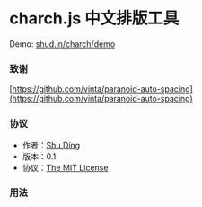 charch.js 中文排版工具
======
Demo: [shud.in/charch/demo](shud.in/charch/demo)

### 致谢
[https://github.com/vinta/paranoid-auto-spacing](https://github.com/vinta/paranoid-auto-spacing)

### 协议

- 作者：[Shu Ding](github.com/quietshu)
- 版本：0.1
- 协议：[The MIT License](http://opensource.org/licenses/MIT)

### 用法
